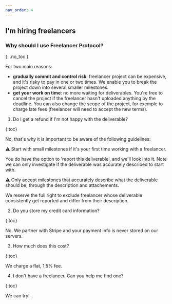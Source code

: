 ```yaml
---
nav_order: 4
---
```


## I'm hiring freelancers

### Why should I use Freelancer Protocol?

{: .no_toc }

For two main reasons:

- **gradually commit and control risk**: freelancer project can be expensive, and it's risky to pay in one or two times.
  We enable you to break the project down into several smaller milestones.
- **get your work on time**: no more waiting for deliverables. You're free to cancel the project if the freelancer hasn't uploaded anything by the deadline. You can also change the scope of the project, for exemple to charge late fees (freelancer will need to accept the new terms).

1. Do I get a refund if I'm not happy with the deliverable?

{:toc}

No, that's why it is important to be aware of the following guidelines:

⚠️ Start with small milestones if it's your first time working with a freelancer.

You do have the option to 'report this deliverable', and we'll look into it.
Note we can only investigate if the deliverable was accurately described to start with.

⚠️ Only accept milestones that accurately describe what the deliverable should be, through the description and attachements.

We reserve the full right to exclude freelancer whose deliverable consistently get reported and differ from their description.

<!-- > In the same way, a freelancer who uploads misleading demos of deliverables also faces exclusion. -->

<!-- We can only investigate a complaint if the milestone was properly describe to start with.

To help us look into complaints, please make sure
When you do, we'll investigate and reserve the right to exclude any freelancer that consistently upload deliverables like this.

We can only take measure.

How big should I make the milestones ?
Depends on the kind of type of work, but usually 4-5 hours of freelancer's work is a minimum to start with.
Once you're comftorable with the -->

2. Do you store my credit card information?

{:toc}

No. We partner with Stripe and your payment info is never stored on our servers.

3. How much does this cost?

{:toc}

We charge a flat, 1.5% fee.

4.  I don't have a freelancer. Can you help me find one?

{:toc}

We can try!
